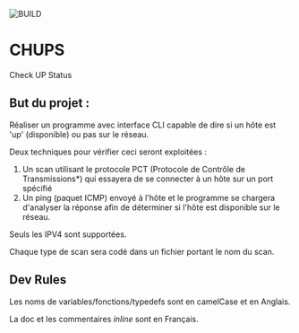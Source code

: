 ![BUILD](https://github.com/unguest/CHUPS/actions/workflows/c-cpp.yml/badge.svg)

# CHUPS
Check UP Status

## But du projet :
Réaliser un programme avec interface CLI capable de dire si un hôte est 'up' (disponible) ou pas sur le réseau.

Deux techniques pour vérifier ceci seront exploitées :

1. Un scan utilisant le protocole PCT (Protocole de Contrôle de Transmissions*) qui essayera de se connecter à un hôte sur un port spécifié
2. Un ping (paquet ICMP) envoyé à l'hôte et le programme se chargera d'analyser la réponse afin de déterminer si l'hôte est disponible sur le réseau.

Seuls les IPV4 sont supportées.

Chaque type de scan sera codé dans un fichier portant le nom du scan.

## Dev Rules

Les noms de variables/fonctions/typedefs sont en camelCase et en Anglais.

La doc et les commentaires _inline_ sont en Français.
